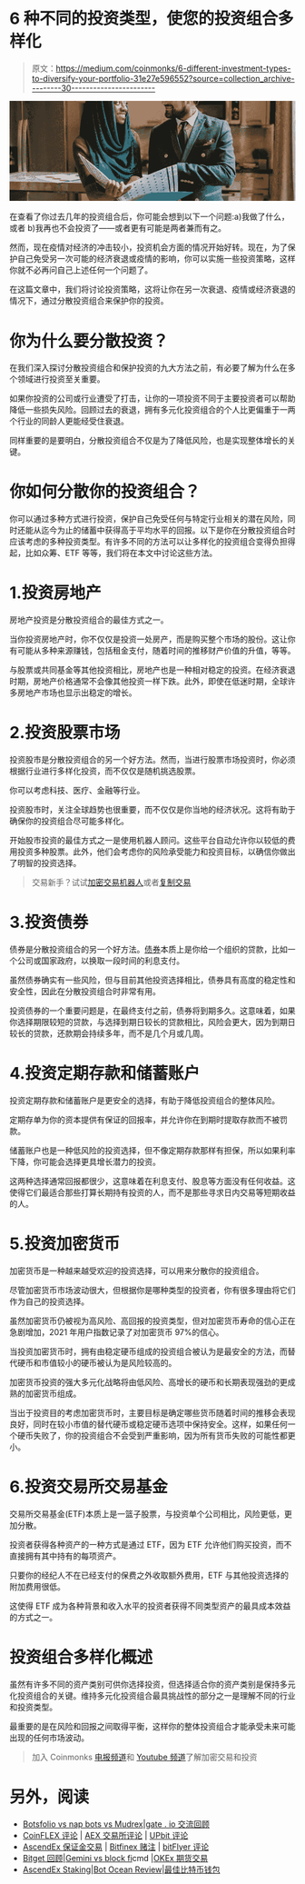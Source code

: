 # 6 种不同的投资类型，使您的投资组合多样化

> 原文：<https://medium.com/coinmonks/6-different-investment-types-to-diversify-your-portfolio-31e27e596552?source=collection_archive---------30----------------------->

![](img/dc38b404b4054354a132d49507a28d5a.png)

在查看了你过去几年的投资组合后，你可能会想到以下一个问题:a)我做了什么，或者 b)我再也不会投资了——或者更有可能是两者兼而有之。

然而，现在疫情对经济的冲击较小，投资机会方面的情况开始好转。现在，为了保护自己免受另一次可能的经济衰退或疫情的影响，你可以实施一些投资策略，这样你就不必再问自己上述任何一个问题了。

在这篇文章中，我们将讨论投资策略，这将让你在另一次衰退、疫情或经济衰退的情况下，通过分散投资组合来保护你的投资。

# 你为什么要分散投资？

在我们深入探讨分散投资组合和保护投资的九大方法之前，有必要了解为什么在多个领域进行投资至关重要。

如果你投资的公司或行业遭受了打击，让你的一项投资不同于主要投资者可以帮助降低一些损失风险。回顾过去的衰退，拥有多元化投资组合的个人比更偏重于一两个行业的同龄人更能经受住衰退。

同样重要的是要明白，分散投资组合不仅是为了降低风险，也是实现整体增长的关键。

# 你如何分散你的投资组合？

你可以通过多种方式进行投资，保护自己免受任何与特定行业相关的潜在风险，同时还能从迄今为止的储蓄中获得高于平均水平的回报。以下是你在分散投资组合时应该考虑的多种投资类型。有许多不同的方法可以让多样化的投资组合变得负担得起，比如众筹、ETF 等等，我们将在本文中讨论这些方法。

# 1.投资房地产

房地产投资是分散投资组合的最佳方式之一。

当你投资房地产时，你不仅仅是投资一处房产，而是购买整个市场的股份。这让你有可能从多种来源赚钱，包括租金支付，随着时间的推移财产价值的升值，等等。

与股票或共同基金等其他投资相比，房地产也是一种相对稳定的投资。在经济衰退时期，房地产价格通常不会像其他投资一样下跌。此外，即使在低迷时期，全球许多房地产市场也显示出稳定的增长。

# 2.投资股票市场

投资股市是分散投资组合的另一个好方法。然而，当进行股票市场投资时，你必须根据行业进行多样化投资，而不仅仅是随机挑选股票。

你可以考虑科技、医疗、金融等行业。

投资股市时，关注全球趋势也很重要，而不仅仅是你当地的经济状况。这将有助于确保你的投资组合尽可能多样化。

开始股市投资的最佳方式之一是使用机器人顾问。这些平台自动允许你以较低的费用投资多种股票。此外，他们会考虑你的风险承受能力和投资目标，以确信你做出了明智的投资选择。

> 交易新手？试试[加密交易机器人](/coinmonks/crypto-trading-bot-c2ffce8acb2a)或者[复制交易](/coinmonks/top-10-crypto-copy-trading-platforms-for-beginners-d0c37c7d698c)

# 3.投资债券

债券是分散投资组合的另一个好方法。[债券](https://www.forbes.com/advisor/investing/what-is-a-bond/)本质上是你给一个组织的贷款，比如一个公司或国家政府，以换取一段时间的利息支付。

虽然债券确实有一些风险，但与目前其他投资选择相比，债券具有高度的稳定性和安全性，因此在分散投资组合时非常有用。

投资债券的一个重要问题是，在最终支付之前，债券将到期多久。这意味着，如果你选择期限较短的贷款，与选择到期日较长的贷款相比，风险会更大，因为到期日较长的贷款，还款期会持续多年，而不是几个月或几周。

# 4.投资定期存款和储蓄账户

投资定期存款和储蓄账户是更安全的选择，有助于降低投资组合的整体风险。

定期存单为你的资本提供有保证的回报率，并允许你在到期时提取存款而不被罚款。

储蓄账户也是一种低风险的投资选择，但不像定期存款那样有担保，所以如果利率下降，你可能会选择更具增长潜力的投资。

这两种选择通常回报都很少，这意味着在利息支付、股息等方面没有任何收益。这使得它们最适合那些打算长期持有投资的人，而不是那些寻求日内交易等短期收益的人。

# 5.投资加密货币

加密货币是一种越来越受欢迎的投资选择，可以用来分散你的投资组合。

尽管加密货币市场波动很大，但根据你是哪种类型的投资者，你有很多理由将它们作为自己的投资选择。

虽然加密货币仍被视为高风险、高回报的投资类型，但对加密货币寿命的信心正在急剧增加，2021 年用户指数记录了对加密货币 97%的信心。

当投资加密货币时，拥有由稳定硬币组成的投资组合被认为是最安全的方法，而替代硬币和市值较小的硬币被认为是风险较高的。

加密货币投资的强大多元化战略将由低风险、高增长的硬币和长期表现强劲的更成熟的加密货币组成。

当出于投资目的考虑加密货币时，主要目标是确定哪些货币随着时间的推移会表现良好，同时在较小市值的替代硬币或稳定硬币选项中保持安全。这样，如果任何一个硬币失败了，你的投资组合不会受到严重影响，因为所有货币失败的可能性都更小。

# 6.投资交易所交易基金

交易所交易基金(ETF)本质上是一篮子股票，与投资单个公司相比，风险更低，更加分散。

投资者获得各种资产的一种方式是通过 ETF，因为 ETF 允许他们购买投资，而不直接拥有其中持有的每项资产。

只要你的经纪人不在已经支付的保费之外收取额外费用，ETF 与其他投资选择的附加费用很低。

这使得 ETF 成为各种背景和收入水平的投资者获得不同类型资产的最具成本效益的方式之一。

# 投资组合多样化概述

虽然有许多不同的资产类别可供你选择投资，但选择适合你的资产类别是保持多元化投资组合的关键。维持多元化投资组合最具挑战性的部分之一是理解不同的行业和投资类型。

最重要的是在风险和回报之间取得平衡，这样你的整体投资组合才能承受未来可能出现的任何市场波动。

> 加入 Coinmonks [电报频道](https://t.me/coincodecap)和 [Youtube 频道](https://www.youtube.com/c/coinmonks/videos)了解加密交易和投资

# 另外，阅读

*   [Botsfolio vs nap bots vs Mudrex](/coinmonks/botsfolio-vs-napbots-vs-mudrex-c81344970c02)|[gate . io 交流回顾](/coinmonks/gate-io-exchange-review-61bf87b7078f)
*   [CoinFLEX 评论](https://coincodecap.com/coinflex-review) | [AEX 交易所评论](https://coincodecap.com/aex-exchange-review) | [UPbit 评论](https://coincodecap.com/upbit-review)
*   [AscendEx 保证金交易](https://coincodecap.com/ascendex-margin-trading) | [Bitfinex 赌注](https://coincodecap.com/bitfinex-staking) | [bitFlyer 评论](https://coincodecap.com/bitflyer-review)
*   [Bitget 回顾](https://coincodecap.com/bitget-review)|[Gemini vs block fi](https://coincodecap.com/gemini-vs-blockfi)cmd |[OKEx 期货交易](https://coincodecap.com/okex-futures-trading)
*   [AscendEx Staking](https://coincodecap.com/ascendex-staking)|[Bot Ocean Review](https://coincodecap.com/bot-ocean-review)|[最佳比特币钱包](https://coincodecap.com/bitcoin-wallets-india)